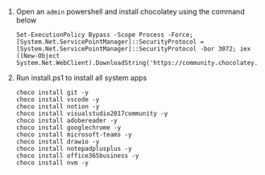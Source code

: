 1. Open an `admin` powershell and install chocolatey using the command below

    ```
    Set-ExecutionPolicy Bypass -Scope Process -Force; [System.Net.ServicePointManager]::SecurityProtocol = [System.Net.ServicePointManager]::SecurityProtocol -bor 3072; iex ((New-Object System.Net.WebClient).DownloadString('https://community.chocolatey.org/install.ps1'))
    ```
2. Run install.ps1 to install all system apps
    ```
    choco install git -y
    choco install vscode -y
    choco install notion -y
    choco install visualstudio2017community -y
    choco install adobereader -y
    choco install googlechrome -y
    choco install microsoft-teams -y
    choco install drawio -y
    choco install notepadplusplus -y
    choco install office365business -y
    choco install nvm -y
    
    ```